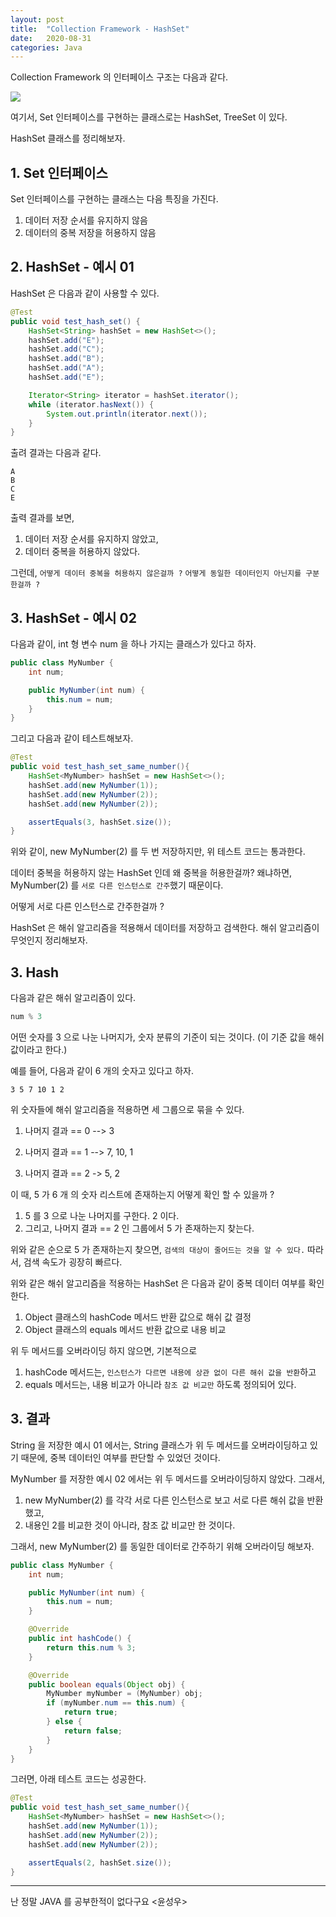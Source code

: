 ```yaml
---
layout: post
title:  "Collection Framework - HashSet"
date:   2020-08-31
categories: Java
---
```


Collection Framework 의 인터페이스 구조는 다음과 같다.

![](/image/collectoin-01.png)

여기서, Set 인터페이스를 구현하는 클래스로는 HashSet, TreeSet 이 있다. 

HashSet 클래스를 정리해보자.

## 1. Set 인터페이스

Set 인터페이스를 구현하는 클래스는 다음 특징을 가진다.

1. 데이터 저장 순서를 유지하지 않음
2. 데이터의 중복 저장을 허용하지 않음

## 2. HashSet - 예시 01

HashSet 은 다음과 같이 사용할 수 있다.

```java
@Test
public void test_hash_set() {
    HashSet<String> hashSet = new HashSet<>();
    hashSet.add("E");
    hashSet.add("C");
    hashSet.add("B");
    hashSet.add("A");
    hashSet.add("E");

    Iterator<String> iterator = hashSet.iterator();
    while (iterator.hasNext()) {
        System.out.println(iterator.next());
    }
}
```

출려 결과는 다음과 같다.

```
A
B
C
E
```

출력 결과를 보면,

1. 데이터 저장 순서를 유지하지 않았고,
2. 데이터 중복을 허용하지 않았다.

그런데, `어떻게 데이터 중복을 허용하지 않은걸까 ?` `어떻게 동일한 데이터인지 아닌지를 구분한걸까 ?`

## 3. HashSet - 예시 02

다음과 같이, int 형 변수 num 을 하나 가지는 클래스가 있다고 하자.

```java
public class MyNumber {
    int num;

    public MyNumber(int num) {
        this.num = num;
    }
}

```

그리고 다음과 같이 테스트해보자.

```java
@Test
public void test_hash_set_same_number(){
    HashSet<MyNumber> hashSet = new HashSet<>();
    hashSet.add(new MyNumber(1));
    hashSet.add(new MyNumber(2));
    hashSet.add(new MyNumber(2));

    assertEquals(3, hashSet.size());
}
```

위와 같이, new MyNumber(2) 를 두 번 저장하지만, 위 테스트 코드는 통과한다.

데이터 중복을 허용하지 않는 HashSet 인데 왜 중복을 허용한걸까? 왜냐하면, MyNumber(2) 를 `서로 다른 인스턴스로 간주`했기 때문이다.

어떻게 서로 다른 인스턴스로 간주한걸까 ? 

HashSet 은 해쉬 알고리즘을 적용해서 데이터를 저장하고 검색한다. 해쉬 알고리즘이 무엇인지 정리해보자. 

## 3. Hash

다음과 같은 해쉬 알고리즘이 있다.

```java
num % 3
```

어떤 숫자를 3 으로 나눈 나머지가, 숫자 분류의 기준이 되는 것이다. (이 기준 값을 해쉬 값이라고 한다.)

예를 들어, 다음과 같이 6 개의 숫자고 있다고 하자.

```
3 5 7 10 1 2
```

위 숫자들에 해쉬 알고리즘을 적용하면 세 그룹으로 묶을 수 있다.

1. 나머지 결과 == 0 --> 3


2. 나머지 결과 == 1 --> 7, 10, 1 


3. 나머지 결과 == 2 -> 5, 2


이 때, 5 가 6 개 의 숫자 리스트에 존재하는지 어떻게 확인 할 수 있을까 ?

1. 5 를 3 으로 나눈 나머지를 구한다. 2 이다.
2. 그리고, 나머지 결과 == 2 인 그룹에서 5 가 존재하는지 찾는다.

위와 같은 순으로 5 가 존재하는지 찾으면, `검색의 대상이 줄어드는 것을 알 수 있다.` 따라서, 검색 속도가 굉장히 빠르다.

위와 같은 해쉬 알고리즘을 적용하는 HashSet 은 다음과 같이 중복 데이터 여부를 확인한다.

1. Object 클래스의 hashCode 메서드 반환 값으로 해쉬 값 결정
2. Object 클래스의 equals 메서드 반환 값으로 내용 비교

위 두 메서드를 오버라이딩 하지 않으면, 기본적으로 

1. hashCode 메서드는, `인스턴스가 다르면 내용에 상관 없이 다른 해쉬 값을 반환`하고
2. equals 메서드는, 내용 비교가 아니라 `참조 값 비교만` 하도록 정의되어 있다.

## 3. 결과

String 을 저장한 예시 01 에서는, String 클래스가 위 두 메서드를 오버라이딩하고 있기 때문에, 중복 데이터인 여부를 판단할 수 있었던 것이다.

MyNumber 를 저장한 예시 02 에서는 위 두 메서드를 오버라이딩하지 않았다. 그래서,

1. new MyNumber(2) 를 각각 서로 다른 인스턴스로 보고 서로 다른 해쉬 값을 반환했고,
2. 내용인 2를 비교한 것이 아니라, 참조 값 비교만 한 것이다.

그래서, new MyNumber(2) 를 동일한 데이터로 간주하기 위해 오버라이딩 해보자.

```java
public class MyNumber {
    int num;

    public MyNumber(int num) {
        this.num = num;
    }

    @Override
    public int hashCode() {
        return this.num % 3;
    }

    @Override
    public boolean equals(Object obj) {
        MyNumber myNumber = (MyNumber) obj;
        if (myNumber.num == this.num) {
            return true;
        } else {
            return false;
        }
    }
}
```

그러면, 아래 테스트 코드는 성공한다.

```java
@Test
public void test_hash_set_same_number(){
    HashSet<MyNumber> hashSet = new HashSet<>();
    hashSet.add(new MyNumber(1));
    hashSet.add(new MyNumber(2));
    hashSet.add(new MyNumber(2));

    assertEquals(2, hashSet.size());
}
```

---

난 정말 JAVA 를 공부한적이 없다구요 <윤성우>